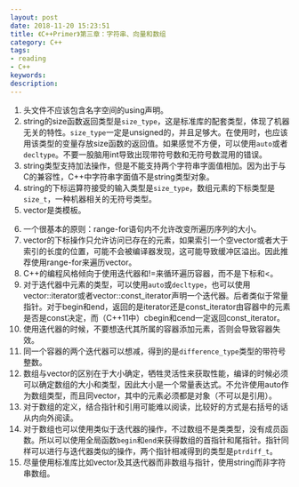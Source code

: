 ```yaml
---
layout: post
date: 2018-11-20 15:23:51
title: 《C++Primer》第三章：字符串、向量和数组
category: C++
tags:
- reading
- C++
keywords:
description:
---
```

1. 头文件不应该包含名字空间的using声明。
2. string的size函数返回类型是`size_type`，这是标准库的配套类型，体现了机器无关的特性。`size_type`一定是unsigned的，并且足够大。在使用时，也应该用该类型的变量存放size函数的返回值。如果感觉不方便，可以使用`auto`或者`decltype`。不要一股脑用int导致出现带符号数和无符号数混用的错误。
3. string类型支持加法操作，但是不能支持两个字符串字面值相加。因为出于与C的兼容性，C++中字符串字面值不是string类型对象。
4. string的下标运算符接受的输入类型是`size_type`，数组元素的下标类型是`size_t`，一种机器相关的无符号类型。
5. vector是类模板。

<!-- more -->

6. 一个很基本的原则：range-for语句内不允许改变所遍历序列的大小。
7. vector的下标操作只允许访问已存在的元素，如果索引一个空vector或者大于索引的长度的位置，可能不会被编译器发现，这可能导致缓冲区溢出。因此推荐使用range-for来遍历vector。
8. C++的编程风格倾向于使用迭代器和!=来循环遍历容器，而不是下标和<。
9. 对于迭代器中元素的类型，可以使用`auto`或`decltype`，也可以使用vector<T>::iterator或者vector<T>::const_iterator声明一个迭代器。后者类似于常量指针。对于begin和end，返回的是iterator还是const_iterator由容器中的元素是否是const决定，而（C++11中）cbegin和cend一定返回const_iterator。
10. 使用迭代器的时候，不要想迭代其所属的容器添加元素，否则会导致容器失效。
11. 同一个容器的两个迭代器可以想减，得到的是`difference_type`类型的带符号整数。
12. 数组与vector的区别在于大小确定，牺牲灵活性来获取性能，编译的时候必须可以确定数组的大小和类型，因此大小是一个常量表达式。不允许使用auto作为数组类型，而且同vector，其中的元素必须都是对象（不可以是引用）。
13. 对于数组的定义，结合指针和引用可能难以阅读，比较好的方式是右括号的话从内向外阅读。
14. 对于数组也可以使用类似于迭代器的操作，不过数组不是类类型，没有成员函数。所以可以使用全局函数`begin`和`end`来获得数组的首指针和尾指针。指针同样可以进行与迭代器类似的操作，两个指针相减得到的类型是`ptrdiff_t`。
15. 尽量使用标准库比如vector及其迭代器而非数组与指针，使用string而非字符串数组。

